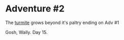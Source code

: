 # Adventure #2

The [turmite](https://github.com/JonKernPA/turmites) grows beyond it's paltry ending on Adv #1

Gosh, Wally. Day 15.